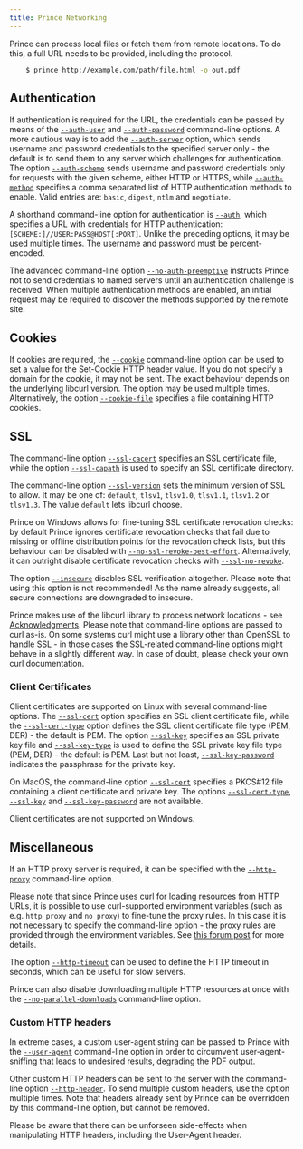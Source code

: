 ```yaml
---
title: Prince Networking
---
```


<link rel="preconnect" href="https://fonts.googleapis.com">
<link rel="preconnect" href="https://fonts.gstatic.com" crossorigin>
<link href="https://fonts.googleapis.com/css2?family=Lato:ital,wght@0,100;0,300;0,400;0,700;0,900;1,100;1,300;1,400;1,700;1,900&display=swap" rel="stylesheet">

Prince can process local files or fetch them from remote locations. To do this, a full URL needs to be provided, including the protocol.

```bash
    $ prince http://example.com/path/file.html -o out.pdf
```

Authentication
--------------

If authentication is required for the URL, the credentials can be passed by means of the [`--auth-user`](command-line.md#cl-auth-user) and [`--auth-password`](command-line.md#cl-auth-password) command-line options. A more cautious way is to add the [`--auth-server`](command-line.md#cl-auth-server) option, which sends username and password credentials to the specified server only - the default is to send them to any server which challenges for authentication. The option [`--auth-scheme`](command-line.md#cl-auth-scheme) sends username and password credentials only for requests with the given scheme, either HTTP or HTTPS, while [`--auth-method`](command-line.md#cl-auth-method) specifies a comma separated list of HTTP authentication methods to enable. Valid entries are: `basic`, `digest`, `ntlm` and `negotiate`.

A shorthand command-line option for authentication is [`--auth`](command-line.md#cl-auth), which specifies a URL with credentials for HTTP authentication: `[SCHEME:]//USER:PASS@HOST[:PORT]`. Unlike the preceding options, it may be used multiple times. The username and password must be percent-encoded.

The advanced command-line option [`--no-auth-preemptive`](command-line.md#cl-no-auth-preemptive) instructs Prince not to send credentials to named servers until an authentication challenge is received. When multiple authentication methods are enabled, an initial request may be required to discover the methods supported by the remote site.

Cookies
-------

If cookies are required, the [`--cookie`](command-line.md#cl-cookie) command-line option can be used to set a value for the Set-Cookie HTTP header value. If you do not specify a domain for the cookie, it may not be sent.  The exact behaviour depends on the underlying libcurl version.  The option may be used multiple times. Alternatively, the option [`--cookie-file`](command-line.md#cl-cookie-file) specifies a file containing HTTP cookies.

SSL
---

The command-line option [`--ssl-cacert`](command-line.md#cl-ssl-cacert) specifies an SSL certificate file, while the option [`--ssl-capath`](command-line.md#cl-ssl-capath) is used to specify an SSL certificate directory.

The command-line option [`--ssl-version`](command-line.md#cl-ssl-version) sets the minimum version of SSL to allow. It may be one of: `default`, `tlsv1`, `tlsv1.0`, `tlsv1.1`, `tlsv1.2` or `tlsv1.3`. The value `default` lets libcurl choose.

Prince on Windows allows for fine-tuning SSL certificate revocation checks: by default Prince ignores certificate revocation checks that fail due to missing or offline distribution points for the revocation check lists, but this behaviour can be disabled with [`--no-ssl-revoke-best-effort`](command-line.md#cl-no-ssl-revoke-best-effort). Alternatively, it can outright disable certificate revocation checks with [`--ssl-no-revoke`](command-line.md#cl-ssl-no-revoke).

The option [`--insecure`](command-line.md#cl-insecure) disables SSL verification altogether. Please note that using this option is not recommended!  As the name already suggests, all secure connections are downgraded to insecure.

Prince makes use of the libcurl library to process network locations - see [Acknowledgments](acknowledgements.md). Please note that command-line options are passed to curl as-is. On some systems curl might use a library other than OpenSSL to handle SSL - in those cases the SSL-related command-line options might behave in a slightly different way. In case of doubt, please check your own curl documentation.



### Client Certificates

Client certificates are supported on Linux with several command-line options. The [`--ssl-cert`](command-line.md#cl-ssl-cert) option specifies an SSL client certificate file, while the [`--ssl-cert-type`](command-line.md#cl-ssl-cert-type) option defines the SSL client certificate file type (PEM, DER) - the default is PEM. The option [`--ssl-key`](command-line.md#cl-ssl-key) specifies an SSL private key file and [`--ssl-key-type`](command-line.md#cl-ssl-key-type) is used to define the SSL private key file type (PEM, DER) - the default is PEM. Last but not least, [`--ssl-key-password`](command-line.md#cl-ssl-key-password) indicates the passphrase for the private key.

On MacOS, the command-line option [`--ssl-cert`](command-line.md#cl-ssl-cert) specifies a PKCS\#12 file containing a client certificate and private key. The options [`--ssl-cert-type`](command-line.md#cl-ssl-cert-type), [`--ssl-key`](command-line.md#cl-ssl-key) and [`--ssl-key-password`](command-line.md#cl-ssl-key-password) are not available.

Client certificates are not supported on Windows.

Miscellaneous
-------------

If an HTTP proxy server is required, it can be specified with the [`--http-proxy`](command-line.md#cl-http-proxy) command-line option.

Please note that since Prince uses curl for loading resources from HTTP URLs, it is possible to use curl-supported environment variables (such as e.g. `http_proxy` and `no_proxy`) to fine-tune the proxy rules.  In this case it is not necessary to specify the command-line option - the proxy rules are provided through the environment variables.  See [this forum post](///www.princexml.com/forum/topic/4291/proxy-by-pass-options) for more details.

The option [`--http-timeout`](command-line.md#cl-http-timeout) can be used to define the HTTP timeout in seconds, which can be useful for slow servers.

Prince can also disable downloading multiple HTTP resources at once with the [`--no-parallel-downloads`](command-line.md#cl-no-parallel-downloads) command-line option.

### Custom HTTP headers

In extreme cases, a custom user-agent string can be passed to Prince with the [`--user-agent`](command-line.md#cl-user-agent) command-line option in order to circumvent user-agent-sniffing that leads to undesired results, degrading the PDF output.

Other custom HTTP headers can be sent to the server with the command-line option [`--http-header`](command-line.md#cl-http-header).  To send multiple custom headers, use the option multiple times.  Note that headers already sent by Prince can be overridden by this command-line option, but cannot be removed.

<p class="note">Please be aware that there can be unforseen side-effects when manipulating HTTP headers, including the User-Agent header.</p>
